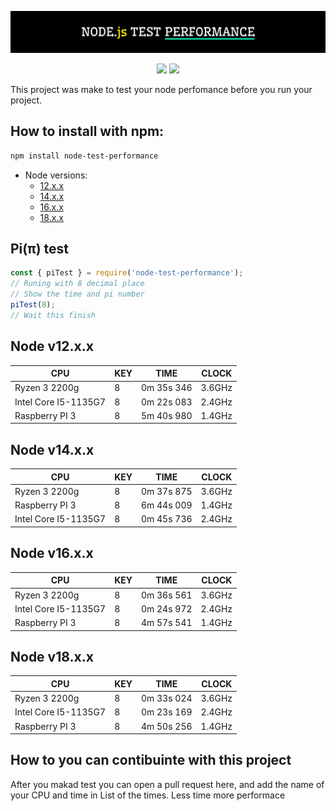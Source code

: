 <p align="center">
    <img src="https://raw.githubusercontent.com/andre2l2/node-test-performance/aedbf98be0488f0d3822f2995a517084b0a27ef4/hero.svg">
</p>

<p align="center">
    <img src="https://img.shields.io/npm/v/node-test-performance?color=blue&style=flat-square">
    <img src="https://img.shields.io/bundlephobia/min/node-test-performance?color=red">
</p>

This project was make to test your node perfomance before you run your project.

## How to install with npm:

```bash
npm install node-test-performance
```

-   Node versions:
    -   [12.x.x](#node-v12xx)
    -   [14.x.x](#node-v14xx)
    -   [16.x.x](#node-v16xx)
    -   [18.x.x](#node-v18xx)

## Pi(π) test

```javascript
const { piTest } = require('node-test-performance');
// Runing with 8 decimal place
// Show the time and pi number
piTest(8);
// Wait this finish
```

## Node v12.x.x

| CPU                  | KEY | TIME       | CLOCK  |
| -------------------- | --- | ---------- | ------ |
| Ryzen 3 2200g        | 8   | 0m 35s 346 | 3.6GHz |
| Intel Core I5-1135G7 | 8   | 0m 22s 083 | 2.4GHz |
| Raspberry PI 3       | 8   | 5m 40s 980 | 1.4GHz |

## Node v14.x.x

| CPU                  | KEY | TIME       | CLOCK  |
| -------------------- | --- | ---------- | ------ |
| Ryzen 3 2200g        | 8   | 0m 37s 875 | 3.6GHz |
| Raspberry PI 3       | 8   | 6m 44s 009 | 1.4GHz |
| Intel Core I5-1135G7 | 8   | 0m 45s 736 | 2.4GHz |

## Node v16.x.x

| CPU                  | KEY | TIME       | CLOCK  |
| -------------------- | --- | ---------- | ------ |
| Ryzen 3 2200g        | 8   | 0m 36s 561 | 3.6GHz |
| Intel Core I5-1135G7 | 8   | 0m 24s 972 | 2.4GHz |
| Raspberry PI 3       | 8   | 4m 57s 541 | 1.4GHz |

## Node v18.x.x

| CPU                  | KEY | TIME       | CLOCK  |
| -------------------- | --- | ---------- | ------ |
| Ryzen 3 2200g        | 8   | 0m 33s 024 | 3.6GHz |
| Intel Core I5-1135G7 | 8   | 0m 23s 169 | 2.4GHz |
| Raspberry PI 3       | 8   | 4m 50s 256 | 1.4GHz |

## How to you can contibuinte with this project

After you makad test you can open a pull request here, and add the name of your CPU and time in List of the times. Less time more performace
